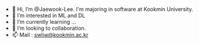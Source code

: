 - 👋 Hi, I’m @Jaewook-Lee. I'm majoring in software at Kookmin University.
- 👀 I’m interested in ML and DL
- 🌱 I’m currently learning ...
- 💞️ I’m looking to collaboration.
- 📫 Mail : swljw@kookmin.ac.kr

<!---
Jaewook-Lee/Jaewook-Lee is a ✨ special ✨ repository because its `README.md` (this file) appears on your GitHub profile.
You can click the Preview link to take a look at your changes.
--->
